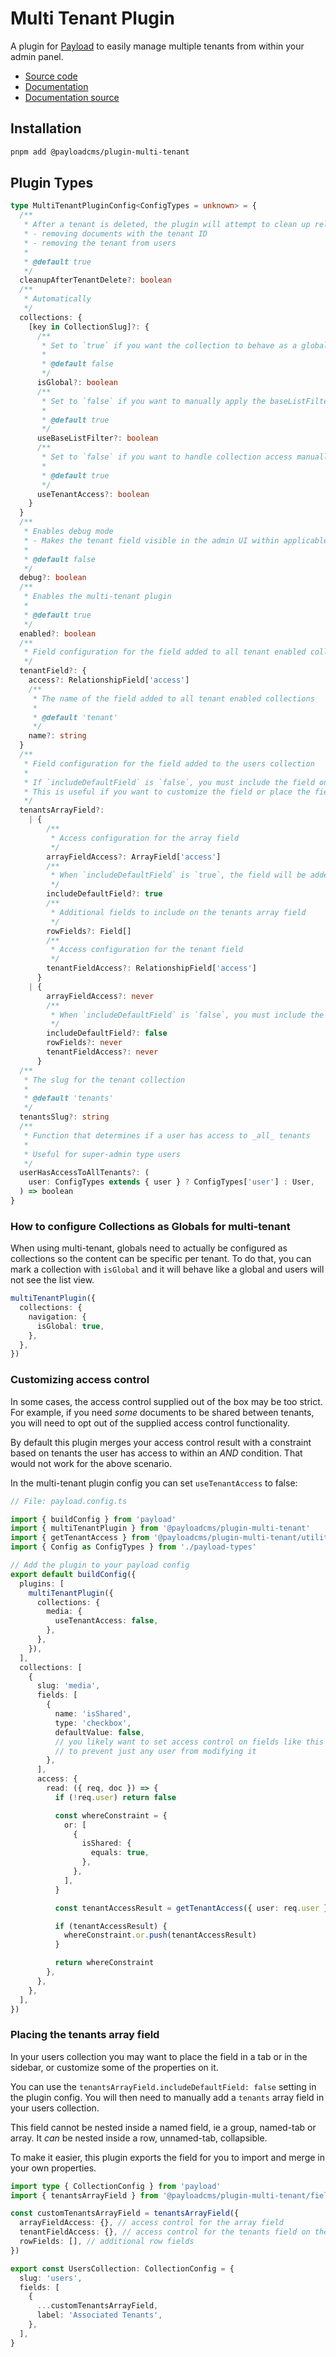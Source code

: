 # Multi Tenant Plugin

A plugin for [Payload](https://github.com/payloadcms/payload) to easily manage multiple tenants from within your admin panel.

- [Source code](https://github.com/payloadcms/payload/tree/main/packages/plugin-multi-tenant)
- [Documentation](https://payloadcms.com/docs/plugins/multi-tenant)
- [Documentation source](https://github.com/payloadcms/payload/tree/main/docs/plugins/multi-tenant.mdx)

## Installation

```bash
pnpm add @payloadcms/plugin-multi-tenant
```

## Plugin Types

```ts
type MultiTenantPluginConfig<ConfigTypes = unknown> = {
  /**
   * After a tenant is deleted, the plugin will attempt to clean up related documents
   * - removing documents with the tenant ID
   * - removing the tenant from users
   *
   * @default true
   */
  cleanupAfterTenantDelete?: boolean
  /**
   * Automatically
   */
  collections: {
    [key in CollectionSlug]?: {
      /**
       * Set to `true` if you want the collection to behave as a global
       *
       * @default false
       */
      isGlobal?: boolean
      /**
       * Set to `false` if you want to manually apply the baseListFilter
       *
       * @default true
       */
      useBaseListFilter?: boolean
      /**
       * Set to `false` if you want to handle collection access manually without the multi-tenant constraints applied
       *
       * @default true
       */
      useTenantAccess?: boolean
    }
  }
  /**
   * Enables debug mode
   * - Makes the tenant field visible in the admin UI within applicable collections
   *
   * @default false
   */
  debug?: boolean
  /**
   * Enables the multi-tenant plugin
   *
   * @default true
   */
  enabled?: boolean
  /**
   * Field configuration for the field added to all tenant enabled collections
   */
  tenantField?: {
    access?: RelationshipField['access']
    /**
     * The name of the field added to all tenant enabled collections
     *
     * @default 'tenant'
     */
    name?: string
  }
  /**
   * Field configuration for the field added to the users collection
   *
   * If `includeDefaultField` is `false`, you must include the field on your users collection manually
   * This is useful if you want to customize the field or place the field in a specific location
   */
  tenantsArrayField?:
    | {
        /**
         * Access configuration for the array field
         */
        arrayFieldAccess?: ArrayField['access']
        /**
         * When `includeDefaultField` is `true`, the field will be added to the users collection automatically
         */
        includeDefaultField?: true
        /**
         * Additional fields to include on the tenants array field
         */
        rowFields?: Field[]
        /**
         * Access configuration for the tenant field
         */
        tenantFieldAccess?: RelationshipField['access']
      }
    | {
        arrayFieldAccess?: never
        /**
         * When `includeDefaultField` is `false`, you must include the field on your users collection manually
         */
        includeDefaultField?: false
        rowFields?: never
        tenantFieldAccess?: never
      }
  /**
   * The slug for the tenant collection
   *
   * @default 'tenants'
   */
  tenantsSlug?: string
  /**
   * Function that determines if a user has access to _all_ tenants
   *
   * Useful for super-admin type users
   */
  userHasAccessToAllTenants?: (
    user: ConfigTypes extends { user } ? ConfigTypes['user'] : User,
  ) => boolean
}
```

### How to configure Collections as Globals for multi-tenant

When using multi-tenant, globals need to actually be configured as collections so the content can be specific per tenant.
To do that, you can mark a collection with `isGlobal` and it will behave like a global and users will not see the list view.

```ts
multiTenantPlugin({
  collections: {
    navigation: {
      isGlobal: true,
    },
  },
})
```

### Customizing access control

In some cases, the access control supplied out of the box may be too strict. For example, if you need _some_ documents to be shared between tenants, you will need to opt out of the supplied access control functionality.

By default this plugin merges your access control result with a constraint based on tenants the user has access to within an _AND_ condition. That would not work for the above scenario.

In the multi-tenant plugin config you can set `useTenantAccess` to false:

```ts
// File: payload.config.ts

import { buildConfig } from 'payload'
import { multiTenantPlugin } from '@payloadcms/plugin-multi-tenant'
import { getTenantAccess } from '@payloadcms/plugin-multi-tenant/utilities'
import { Config as ConfigTypes } from './payload-types'

// Add the plugin to your payload config
export default buildConfig({
  plugins: [
    multiTenantPlugin({
      collections: {
        media: {
          useTenantAccess: false,
        },
      },
    }),
  ],
  collections: [
    {
      slug: 'media',
      fields: [
        {
          name: 'isShared',
          type: 'checkbox',
          defaultValue: false,
          // you likely want to set access control on fields like this
          // to prevent just any user from modifying it
        },
      ],
      access: {
        read: ({ req, doc }) => {
          if (!req.user) return false

          const whereConstraint = {
            or: [
              {
                isShared: {
                  equals: true,
                },
              },
            ],
          }

          const tenantAccessResult = getTenantAccess({ user: req.user })

          if (tenantAccessResult) {
            whereConstraint.or.push(tenantAccessResult)
          }

          return whereConstraint
        },
      },
    },
  ],
})
```

### Placing the tenants array field

In your users collection you may want to place the field in a tab or in the sidebar, or customize some of the properties on it.

You can use the `tenantsArrayField.includeDefaultField: false` setting in the plugin config. You will then need to manually add a `tenants` array field in your users collection.

This field cannot be nested inside a named field, ie a group, named-tab or array. It _can_ be nested inside a row, unnamed-tab, collapsible.

To make it easier, this plugin exports the field for you to import and merge in your own properties.

```ts
import type { CollectionConfig } from 'payload'
import { tenantsArrayField } from '@payloadcms/plugin-multi-tenant/fields'

const customTenantsArrayField = tenantsArrayField({
  arrayFieldAccess: {}, // access control for the array field
  tenantFieldAccess: {}, // access control for the tenants field on the array row
  rowFields: [], // additional row fields
})

export const UsersCollection: CollectionConfig = {
  slug: 'users',
  fields: [
    {
      ...customTenantsArrayField,
      label: 'Associated Tenants',
    },
  ],
}
```
